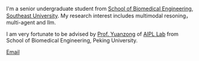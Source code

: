 I'm a senior undergraduate student from [School of Biomedical Engineering](https://bme.seu.edu.cn/), [Southeast University](https://www.seu.edu.cn/). My research interest includes multimodal resoning，multi-agent and llm.

I am very fortunate to be advised by [Prof. Yuanzong](https://bme.seu.edu.cn/2019/0312/c463a265410/page.htm) of [AIPL Lab](https://aip.seu.edu.cn/main.htm) from School of Biomedical Engineering, Peking University. 

[Email](mailto:213222967@seu.edu.cn)



